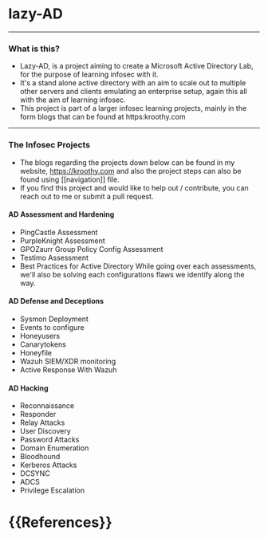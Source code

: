 
# lazy-AD

---
### What is this?
- Lazy-AD, is a project aiming to create a Microsoft Active Directory Lab, for the purpose of learning infosec with it.
- It's a stand alone active directory with an aim to scale out to multiple other servers and clients emulating an enterprise setup, again this all with the aim of learning infosec.
- This project is part of a larger infosec learning projects, mainly in the form blogs that can be found at https:kroothy.com
---

### The Infosec Projects
- The blogs regarding the projects down below can be found in my website, https://kroothy.com and also the project steps can also be found using [[navigation]] file.
- If you find this project and would like to help out / contribute, you can reach out to me or submit a pull request.
#### AD Assessment and Hardening ####
- PingCastle Assessment
- PurpleKnight Assessment
- GPOZaurr Group Policy Config Assessment
- Testimo Assessment
- Best Practices for Active Directory
While going over each assessments, we'll also be solving each configurations flaws we identify along the way.
#### AD Defense and Deceptions ####
- Sysmon Deployment
- Events to configure
- Honeyusers
- Canarytokens
- Honeyfile
- Wazuh SIEM/XDR monitoring
- Active Response With Wazuh
#### AD Hacking ####
- Reconnaissance 
- Responder
- Relay Attacks
- User Discovery
- Password Attacks
- Domain Enumeration
- Bloodhound
- Kerberos Attacks
- DCSYNC
- ADCS
- Privilege Escalation
# {{References}}

